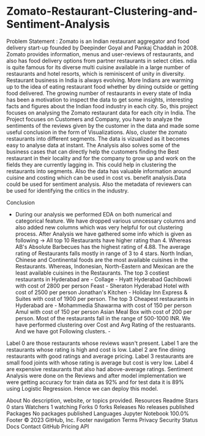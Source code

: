 # Zomato-Restaurant-Clustering-and-Sentiment-Analysis

Problem Statement :
Zomato is an Indian restaurant aggregator and food delivery start-up founded by Deepinder Goyal and Pankaj Chaddah in 2008. Zomato provides information, menus and user-reviews of restaurants, and also has food delivery options from partner restaurants in select cities.
ndia is quite famous for its diverse multi cuisine available in a large number of restaurants and hotel resorts, which is reminiscent of unity in diversity. Restaurant business in India is always evolving. More Indians are warming up to the idea of eating restaurant food whether by dining outside or getting food delivered. The growing number of restaurants in every state of India has been a motivation to inspect the data to get some insights, interesting facts and figures about the Indian food industry in each city. So, this project focuses on analysing the Zomato restaurant data for each city in India. The Project focuses on Customers and Company, you have to analyze the sentiments of the reviews given by the customer in the data and made some useful conclusion in the form of Visualizations. Also, cluster the zomato restaurants into different segments. The data is vizualized as it becomes easy to analyse data at instant. The Analysis also solves some of the business cases that can directly help the customers finding the Best restaurant in their locality and for the company to grow up and work on the fields they are currently lagging in. This could help in clustering the restaurants into segments. Also the data has valuable information around cuisine and costing which can be used in cost vs. benefit analysis.Data could be used for sentiment analysis. Also the metadata of reviewers can be used for identifying the critics in the industry.

Conclusion
- During our analysis we performed EDA on both numerical and categorical feature. We have dropped various unncessary columns and also added new columns which was very helpful for out clustering process.
After Analysis we have gathered some info which is given as following ->
All top 10 Restaurants have higher rating than 4. Whereas AB's Absolute Barbecues has the highest rating of 4.88.
The average rating of Restaurants falls mostly in range of 3 to 4 stars.
North Indian, Chinese and Continental foods are the most available cuisines in the Restaurants. Whereas, Indonesian, North-Eastern and Mexican are the least available cuisines in the Restaurants.
The top 3 costiest restaurants in Hyderabad are -
Collage - Hyatt Hyderabad Gachibowli with cost of 2800 per person
Feast - Sheraton Hyderabad Hotel with cost of 2500 per person
Jonathan's Kitchen - Holiday Inn Express & Suites with cost of 1900 per person.
The top 3 Cheapest restaurants in Hyderabad are -
Mohammedia Shawarma with cost of 150 per person
Amul with cost of 150 per person
Asian Meal Box with cost of 200 per person.
Most of the restaurants fall in the range of 500-1000 INR.
We have performed clustering over Cost and Avg Rating of the restuarants. And we have got Following clusters. -

Label 0 are those restaurants whose reviews wasn't present.
Label 1 are the restaurants whose rating is high and cost is low.
Label 2 are fine dining restaurants with good ratings and average pricing.
Label 3 restaurants are small food joints with whose rating is average but cost is very low.
Label 4 are expensive restaurants that also had above-average ratings.
Sentiment Analysis were done on the Reviews and after model implementation we were getting accuracy for train data as 92% and for test data it is 89% using Logistic Regression. Hence we can deploy this model.

About
No description, website, or topics provided.
Resources
 Readme
Stars
 0 stars
Watchers
 1 watching
Forks
 0 forks
Releases
No releases published
Packages
No packages published
Languages
Jupyter Notebook
100.0%
Footer
© 2023 GitHub, Inc.
Footer navigation
Terms
Privacy
Security
Status
Docs
Contact GitHub
Pricing
API
